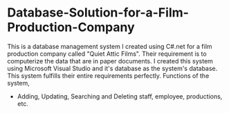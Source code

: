 # Database-Solution-for-a-Film-Production-Company
This is a database management system I created using C#.net for a film production company called "Quiet Attic Films". Their requirement is to computerize the data that are in paper documents. I created this system using Microsoft Visual Studio and it's database as the system's database. This system fulfills their entire requirements perfectly. Functions of the system,

  - Adding, Updating, Searching and Deleting staff, employee, productions, etc.
